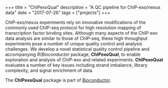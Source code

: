 +++
title = "ChIPexoQual"
description = "A QC pipeline for ChIP-exo/nexus data"
date = "2017-07-26"
tags = ["projects"]
+++

ChIP-exo/nexus experiments rely on innovative modifications of the commonly used ChIP-seq protocol for high resolution mapping of transcription factor binding sites. Although many aspects of the ChIP-exo data analysis are similar to those of ChIP-seq, these high throughput experiments pose a number of unique quality control and analysis challenges. We develop a novel statistical quality control pipeline and accompanying *R*/*Bioconductor* package, **ChIPexoQual**, to enable exploration and analysis of ChIP-exo and related   experiments. **ChIPexoQual** evaluates a number of key issues including strand imbalance, library complexity, and signal enrichment of data.

The **ChIPexoQual** package is part of [Bioconductor](http://www.bioconductor.org/packages/release/bioc/html/ChIPexoQual.html).